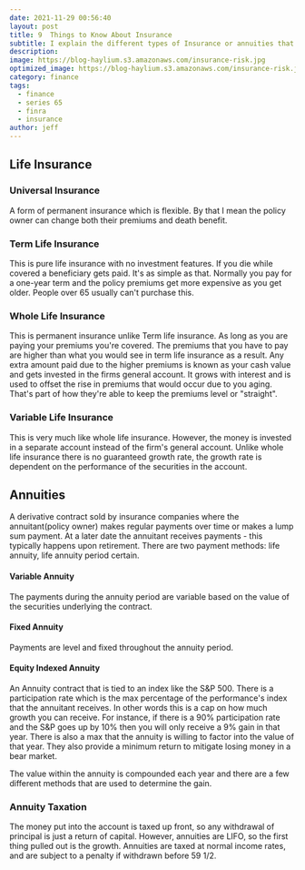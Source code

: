 ```yaml
---
date: 2021-11-29 00:56:40
layout: post
title: 9  Things to Know About Insurance
subtitle: I explain the different types of Insurance or annuities that exist.
description: 
image: https://blog-haylium.s3.amazonaws.com/insurance-risk.jpg
optimized_image: https://blog-haylium.s3.amazonaws.com/insurance-risk.jpg
category: finance
tags:
  - finance
  - series 65
  - finra
  - insurance
author: jeff
---
```


## Life Insurance

### Universal Insurance
A form of permanent insurance which is flexible. By that I mean the policy owner can change both their
premiums and death benefit.  

### Term Life Insurance
This is pure life insurance with no investment features. If you die while covered a beneficiary gets paid. It's
as simple as that. Normally you pay for a one-year term and the policy premiums get more expensive as you get older.
People over 65 usually can't purchase this. 

### Whole Life Insurance
This is permanent insurance unlike Term life insurance. As long as you are paying your premiums you're 
covered. The premiums that you have to pay are higher than what you would see in term life insurance as 
a result. Any extra amount paid due to the higher premiums is known as your cash value and gets invested
in the firms general account. It grows with interest and is used to offset the rise in premiums that
would occur due to you aging. That's part of how they're able to keep the premiums level or "straight".

### Variable Life Insurance
This is very much like whole life insurance. However, the money is invested in a separate account instead of the firm's
general account. Unlike whole life insurance there is no guaranteed growth rate, the growth rate is dependent on the 
performance of the securities in the account.


## Annuities
A derivative contract sold by insurance companies where the annuitant(policy owner) makes regular payments over time or makes a lump sum payment. At a later date the annuitant receives payments - this typically happens upon retirement.
There are two payment methods: life annuity, life annuity period certain.

#### Variable Annuity
The payments during the annuity period are variable based on the value of the securities underlying the contract.

#### Fixed Annuity
Payments are level and fixed throughout the annuity period.

#### Equity Indexed Annuity
An Annuity contract that is tied to an index like the S&P 500. There is a participation rate which is the max
percentage of the performance's index that the annuitant receives. In other words this is a cap on how much
growth you can receive. For instance, if there is a 90% participation rate and the S&P goes up by 10% then you 
will only receive a 9% gain in that year. There is also a max that the annuity is willing to factor into the 
value of that year. They also provide a minimum return to mitigate losing money in a bear market. 

The value within the annuity is compounded each year and there are a few different methods that are used to
determine the gain.

### Annuity Taxation
The money put into the account is taxed up front, so any withdrawal of principal is just a return of 
capital. However, annuities are LIFO, so the first thing pulled out is the growth.
Annuities are taxed at normal income rates, and are subject to a penalty if withdrawn before 59 1/2.


